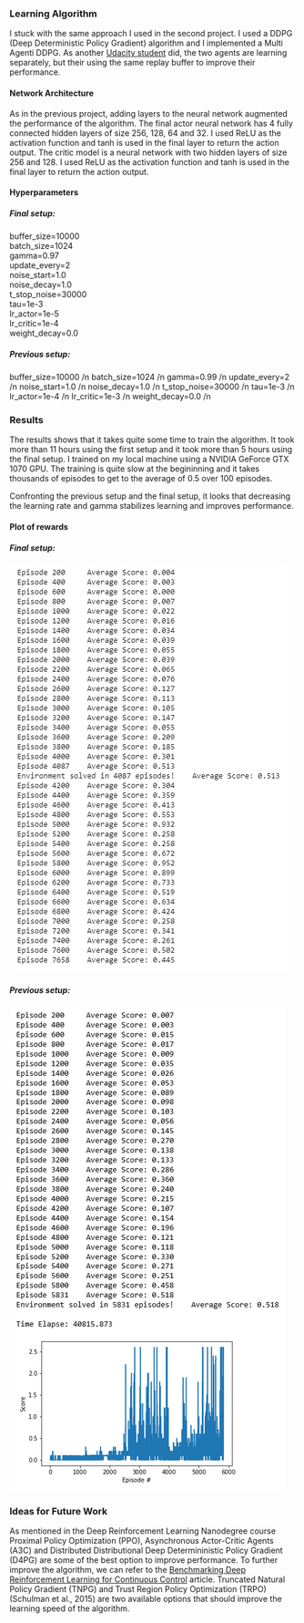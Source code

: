 ### Learning Algorithm
I stuck with the same approach I used in the second project. I used a DDPG (Deep Deterministic Policy Gradient) algorithm and I implemented a Multi Agenti DDPG.
As another [Udacity student](https://github.com/blangwallner/Udacity-Deep-Reinforcement-Learning-ND---Project-3---Collaboration-and-Competition) did, the two agents are learning separately, but their using the same replay buffer to improve their performance.

#### Network Architecture
As in the previous project, adding layers to the neural network augmented the performance of the algorithm. The final actor neural network has 4 fully connected hidden layers of size 256, 128, 64 and 32.
I used ReLU as the activation function and tanh is used in the final layer to return the action output.
The critic model is a neural network with two hidden layers of size 256 and 128.
I used ReLU as the activation function and tanh is used in the final layer to return the action output.

#### Hyperparameters

##### Final setup:

buffer_size=10000  
batch_size=1024  
gamma=0.97  
update_every=2  
noise_start=1.0  
noise_decay=1.0  
t_stop_noise=30000  
tau=1e-3  
lr_actor=1e-5  
lr_critic=1e-4  
weight_decay=0.0  

##### Previous setup:

buffer_size=10000 /n
batch_size=1024 /n
gamma=0.99 /n
update_every=2 /n
noise_start=1.0 /n
noise_decay=1.0 /n
t_stop_noise=30000 /n
tau=1e-3 /n
lr_actor=1e-4 /n
lr_critic=1e-3 /n
weight_decay=0.0 /n

### Results

The results shows that it takes quite some time to train the algorithm. It took more than 11 hours using the first setup and it took more than 5 hours using the final setup. I trained on my local machine using a NVIDIA GeForce GTX 1070 GPU. The training is quite slow at the begininning and it takes thousands of episodes to get to the average of 0.5 over 100 episodes.

Confronting the previous setup and the final setup, it looks that decreasing the learning rate and gamma stabilizes learning and improves performance.

#### Plot of rewards

##### Final setup:

![fifthtry](/images/fifthtry.PNG)


##### Previous setup:

![fourth_try](/images/Fourthtry.PNG)

### Ideas for Future Work
As mentioned in the Deep Reinforcement Learning Nanodegree course Proximal Policy Optimization (PPO),  Asynchronous Actor-Critic Agents (A3C) and Distributed Distributional Deep Determininistic Policy Gradient (D4PG) are some of the best option to improve performance.
To further improve the algorithm, we can refer to the [Benchmarking Deep Reinforcement Learning for Continuous Control](https://arxiv.org/pdf/1604.06778.pdf) article. Truncated Natural Policy Gradient (TNPG) and Trust Region Policy Optimization (TRPO)  (Schulman et al., 2015) are two available options that should improve the learning speed of the algorithm.
